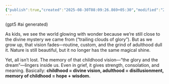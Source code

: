 ```yaml
---
{"publish":true,"created":"2025-08-30T08:09:26.869+05:30","modified":"2025-08-30T08:09:26.869+05:30","cssclasses":""}
---
```



(gpt5 #ai generated)

As kids, we see the world glowing with wonder because we’re still close to the divine mystery we came from (“trailing clouds of glory”). But as we grow up, that vision fades—routine, custom, and the grind of adulthood dull it. Nature is still beautiful, but it no longer has the same magical shine.

Yet, all isn’t lost. The memory of that childhood vision—“the glory and the dream”—lingers inside us. Even in grief, it gives strength, consolation, and meaning. Basically: **childhood = divine vision, adulthood = disillusionment, memory of childhood = hope + wisdom.**
